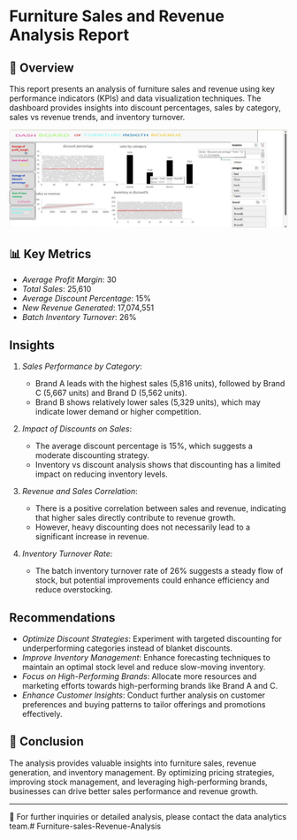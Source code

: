 # Furniture Sales and Revenue Analysis Report

## 📌 Overview
This report presents an analysis of furniture sales and revenue using key performance indicators (KPIs) and data visualization techniques. The dashboard provides insights into discount percentages, sales by category, sales vs revenue trends, and inventory turnover.

![Furniture Dashboard](https://github.com/PossessorFav25/Furniture-sales-Revenue-Analysis/blob/main/furniture%20sales%20dashboard.jpg)

## 📊 Key Metrics
- *Average Profit Margin*: 30
- *Total Sales*: 25,610
- *Average Discount Percentage*: 15%
- *New Revenue Generated*: 17,074,551
- *Batch Inventory Turnover*: 26%

## Insights
1. *Sales Performance by Category*:
   - Brand A leads with the highest sales (5,816 units), followed by Brand C (5,667 units) and Brand D (5,562 units).
   - Brand B shows relatively lower sales (5,329 units), which may indicate lower demand or higher competition.

2. *Impact of Discounts on Sales*:
   - The average discount percentage is 15%, which suggests a moderate discounting strategy.
   - Inventory vs discount analysis shows that discounting has a limited impact on reducing inventory levels.

3. *Revenue and Sales Correlation*:
   - There is a positive correlation between sales and revenue, indicating that higher sales directly contribute to revenue growth.
   - However, heavy discounting does not necessarily lead to a significant increase in revenue.

4. *Inventory Turnover Rate*:
   - The batch inventory turnover rate of 26% suggests a steady flow of stock, but potential improvements could enhance efficiency and reduce overstocking.

##  Recommendations
- *Optimize Discount Strategies*: Experiment with targeted discounting for underperforming categories instead of blanket discounts.
- *Improve Inventory Management*: Enhance forecasting techniques to maintain an optimal stock level and reduce slow-moving inventory.
- *Focus on High-Performing Brands*: Allocate more resources and marketing efforts towards high-performing brands like Brand A and C.
- *Enhance Customer Insights*: Conduct further analysis on customer preferences and buying patterns to tailor offerings and promotions effectively.

## 📎 Conclusion
The analysis provides valuable insights into furniture sales, revenue generation, and inventory management. By optimizing pricing strategies, improving stock management, and leveraging high-performing brands, businesses can drive better sales performance and revenue growth.

---
📧 For further inquiries or detailed analysis, please contact the data analytics team.# Furniture-sales-Revenue-Analysis
